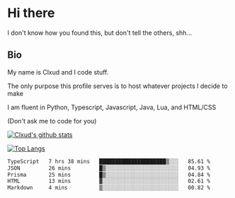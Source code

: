 

# Hi there
I don't know how you found this, but don't tell the others, shh...

## Bio
My name is Clxud and I code stuff.

The only purpose this profile serves is to host whatever projects I decide to make

I am fluent in Python, Typescript, Javascript, Java, Lua, and HTML/CSS



(Don't ask me to code for you)

[![Clxud's github stats](https://github-readme-stats.vercel.app/api?username=cloudwithax&count_private=true&theme=dark&show_icons=true)](https://github.com/anuraghazra/github-readme-stats) 

[![Top Langs](https://github-readme-stats.vercel.app/api/top-langs/?username=cloudwithax&theme=dark)](https://github.com/anuraghazra/github-readme-stats)

<!--START_SECTION:waka-->

```txt
TypeScript   7 hrs 38 mins   █████████████████████▒░░░   85.61 %
JSON         26 mins         █▒░░░░░░░░░░░░░░░░░░░░░░░   04.93 %
Prisma       25 mins         █▒░░░░░░░░░░░░░░░░░░░░░░░   04.84 %
HTML         13 mins         ▓░░░░░░░░░░░░░░░░░░░░░░░░   02.61 %
Markdown     4 mins          ▒░░░░░░░░░░░░░░░░░░░░░░░░   00.82 %
```

<!--END_SECTION:waka-->







